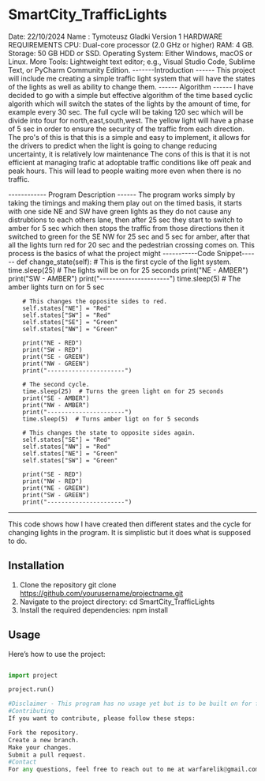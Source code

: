 # SmartCity_TrafficLights
Date: 22/10/2024
Name : Tymoteusz Gladki
Version 1
HARDWARE REQUIREMENTS
CPU: Dual-core processor (2.0 GHz or higher)
RAM: 4 GB.
Storage: 50 GB HDD or SSD.
Operating System: Either Windows, macOS or Linux.
More Tools: Lightweight text editor; e.g., Visual Studio Code, Sublime Text, or PyCharm Community Edition.
-------Introduction ------
This project will include me creating a simple traffic light system that will have the states of the lights as well as ability to change them.
------ Algorithm ------
I have decided to go with a simple but effective algorithm of the time based cyclic algorith which will switch the states of the lights by the amount of time, for example every 30 sec.
The full cycle will be taking 120 sec which will be divide into four for north,east,south,west. The yellow light will have a phase of 5 sec in order to ensure the security of the traffic from each direction.
The pro's of this is that this is a simple and easy to implement, it allows for the drivers to predict when the light is going to change reducing uncertainty, it is relatively low maintenance 
The cons of this is that it is not efficient at managing trafic at adoptable traffic conditions like off peak and peak hours. This will lead to people waiting more even when there is no traffic.


------------ Program Description ------
The program works simply by taking the timings and making them play out on the timed basis, it starts with one side NE and SW have green lights as they do not cause any distrubtions to each others lane, then after 25 sec they start
to switch to amber for 5 sec which then stops the traffic from those directions then it switched to green for the SE NW for 25 sec and 5 sec for amber, after that all the lights turn red for 20 sec and the pedestrian crossing comes on.
This process is the basics of what the project might 
-----------Code Snippet------
 def change_state(self):
        # This is the first cycle of the light system.
        time.sleep(25)  # The lights will be on for 25 seconds
        print("NE - AMBER")
        print("SW - AMBER")
        print("----------------------")
        time.sleep(5)  # The amber lights turn on for 5 sec
        
        # This changes the opposite sides to red.
        self.states["NE"] = "Red"
        self.states["SW"] = "Red"
        self.states["SE"] = "Green"
        self.states["NW"] = "Green"
        
        print("NE - RED")
        print("SW - RED")
        print("SE - GREEN")
        print("NW - GREEN")
        print("----------------------")

        # The second cycle.
        time.sleep(25)  # Turns the green light on for 25 seconds
        print("SE - AMBER")
        print("NW - AMBER")
        print("----------------------")
        time.sleep(5)  # Turns amber ligt on for 5 seconds
        
        # This changes the state to opposite sides again.
        self.states["SE"] = "Red"
        self.states["NW"] = "Red"
        self.states["NE"] = "Green"
        self.states["SW"] = "Green"
        
        print("SE - RED")
        print("NW - RED")
        print("NE - GREEN")
        print("SW - GREEN")
        print("----------------------")
-------------------------------------------------
This code shows how I have created then different states and the cycle for changing lights in the program. It is simplistic but it does what is supposed to do.

## Installation
1. Clone the repository
git clone https://github.com/yourusername/projectname.git
2. Navigate to the project directory:
cd SmartCity_TrafficLights
3. Install the required dependencies:
npm install


## Usage
Here’s how to use the project:
```python

import project

project.run()

#Disclaimer - This program has no usage yet but is to be built on for future projects.
#Contributing
If you want to contribute, please follow these steps:

Fork the repository.
Create a new branch.
Make your changes.
Submit a pull request.
#Contact 
For any questions, feel free to reach out to me at warfarelik@gmail.com.
